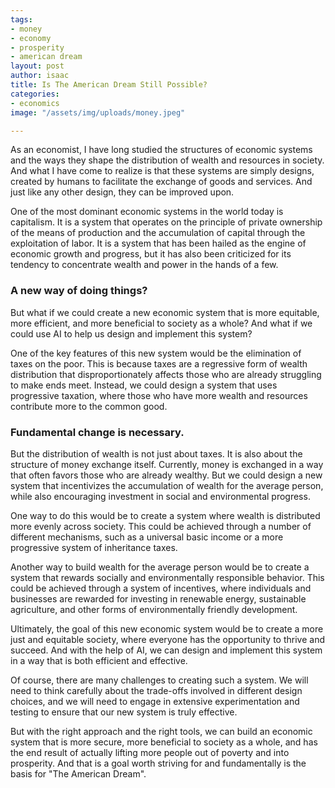 ```yaml
---
tags:
- money
- economy
- prosperity
- american dream
layout: post
author: isaac
title: Is The American Dream Still Possible?
categories:
- economics
image: "/assets/img/uploads/money.jpeg"

---
```

As an economist, I have long studied the structures of economic systems and the ways they shape the distribution of wealth and resources in society. And what I have come to realize is that these systems are simply designs, created by humans to facilitate the exchange of goods and services. And just like any other design, they can be improved upon.

One of the most dominant economic systems in the world today is capitalism. It is a system that operates on the principle of private ownership of the means of production and the accumulation of capital through the exploitation of labor. It is a system that has been hailed as the engine of economic growth and progress, but it has also been criticized for its tendency to concentrate wealth and power in the hands of a few.

### A new way of doing things?

But what if we could create a new economic system that is more equitable, more efficient, and more beneficial to society as a whole? And what if we could use AI to help us design and implement this system?

One of the key features of this new system would be the elimination of taxes on the poor. This is because taxes are a regressive form of wealth distribution that disproportionately affects those who are already struggling to make ends meet. Instead, we could design a system that uses progressive taxation, where those who have more wealth and resources contribute more to the common good.

### Fundamental change is necessary.

But the distribution of wealth is not just about taxes. It is also about the structure of money exchange itself. Currently, money is exchanged in a way that often favors those who are already wealthy. But we could design a new system that incentivizes the accumulation of wealth for the average person, while also encouraging investment in social and environmental progress.

One way to do this would be to create a system where wealth is distributed more evenly across society. This could be achieved through a number of different mechanisms, such as a universal basic income or a more progressive system of inheritance taxes.

Another way to build wealth for the average person would be to create a system that rewards socially and environmentally responsible behavior. This could be achieved through a system of incentives, where individuals and businesses are rewarded for investing in renewable energy, sustainable agriculture, and other forms of environmentally friendly development.

Ultimately, the goal of this new economic system would be to create a more just and equitable society, where everyone has the opportunity to thrive and succeed. And with the help of AI, we can design and implement this system in a way that is both efficient and effective.

Of course, there are many challenges to creating such a system. We will need to think carefully about the trade-offs involved in different design choices, and we will need to engage in extensive experimentation and testing to ensure that our new system is truly effective.

But with the right approach and the right tools, we can build an economic system that is more secure, more beneficial to society as a whole, and has the end result of actually lifting more people out of poverty and into prosperity. And that is a goal worth striving for and fundamentally is the basis for "The American Dream".